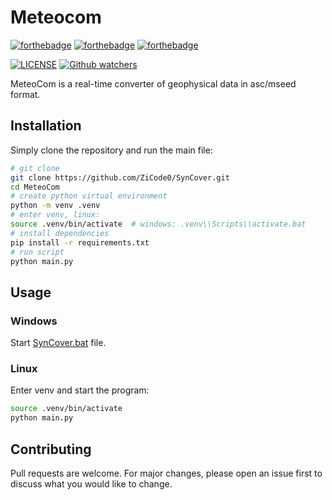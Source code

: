 # Meteocom
[![forthebadge](https://forthebadge.com/images/badges/built-with-love.svg)](https://forthebadge.com)
[![forthebadge](https://forthebadge.com/images/badges/uses-brains.svg)](https://forthebadge.com)
[![forthebadge](https://forthebadge.com/images/badges/not-a-bug-a-feature.svg)](https://forthebadge.com)

[comment]: [![License](https://img.shields.io/pypi/l/obspy.svg)](https://pypi.python.org/pypi/obspy/)
[comment]: [![LGPLv3](https://www.gnu.org/graphics/lgplv3-88x31.png)](https://www.gnu.org/licenses/lgpl.html)

[![LICENSE](https://img.shields.io/static/v1?label=LICENSE&message=GPLv3&color=brightgreen&style=for-the-badge&color=grey)](https://www.gnu.org/licenses/lgpl.html)
[![Github watchers](https://img.shields.io/github/watchers/ZiCode0/DrumCorr?label=Watch&style=for-the-badge)](https://github.com/ZiCode0/DrumCorr)


MeteoCom is a real-time converter of geophysical data in asc/mseed format.

## Installation

Simply clone the repository and run the main file:

```bash
# git clone
git clone https://github.com/ZiCode0/SynCover.git
cd MeteoCom
# create python virtual environment
python -m venv .venv
# enter venv, linux:
source .venv/bin/activate  # windows: .venv\\Scripts\\activate.bat
# install dependencies
pip install -r requirements.txt
# run script
python main.py
```


## Usage
### Windows
Start [SynCover.bat](https://github.com/ZiCode0/SynCover/blob/main/SynCover.bat) file.
### Linux
Enter venv and start the program:
 ```bash 
source .venv/bin/activate
python main.py
 ```

## Contributing
Pull requests are welcome. For major changes, please open an issue first to discuss what you would like to change.
